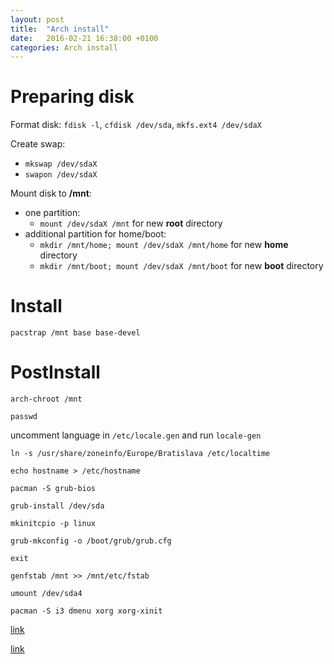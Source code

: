 ```yaml
---
layout: post
title:  "Arch install"
date:   2016-02-21 16:38:00 +0100
categories: Arch install
---
```


# Preparing disk
Format disk: `fdisk -l`, `cfdisk /dev/sda`, `mkfs.ext4 /dev/sdaX`

Create swap:

* `mkswap /dev/sdaX`
* `swapon /dev/sdaX`

Mount disk to **/mnt**:

* one partition:
  * `mount /dev/sdaX /mnt` for new **root** directory
* additional partition for home/boot:
  * `mkdir /mnt/home; mount /dev/sdaX /mnt/home` for new **home** directory
  * `mkdir /mnt/boot; mount /dev/sdaX /mnt/boot` for new **boot** directory

# Install
`pacstrap /mnt base base-devel`

# PostInstall
`arch-chroot /mnt`

`passwd`

uncomment language in `/etc/locale.gen` and run `locale-gen`

`ln -s /usr/share/zoneinfo/Europe/Bratislava /etc/localtime`

`echo hostname > /etc/hostname`

`pacman -S grub-bios`

`grub-install /dev/sda`

`mkinitcpio -p linux`

`grub-mkconfig -o /boot/grub/grub.cfg`

`exit`

`genfstab /mnt >> /mnt/etc/fstab`

`umount /dev/sda4`

`pacman -S i3 dmenu xorg xorg-xinit`

[link](http://makandracards.com/makandra/1090-customize-your-bash-prompt "Customing prompt")

[link](http://stackoverflow.com/questions/11981716/how-to-quickly-find-all-git-repos-under-a-directory "Git reop finder")
